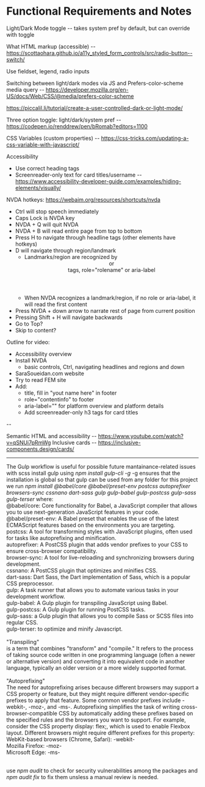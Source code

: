 # Functional Requirements and Notes

Light/Dark Mode toggle -- takes system pref by default, but can override with toggle

What HTML markup (accessible) -- https://scottaohara.github.io/a11y_styled_form_controls/src/radio-button--switch/

Use fieldset, legend, radio inputs

Switching between light/dark modes via JS and Prefers-color-scheme media query -- https://developer.mozilla.org/en-US/docs/Web/CSS/@media/prefers-color-scheme

https://piccalil.li/tutorial/create-a-user-controlled-dark-or-light-mode/

Three option toggle: light/dark/system pref -- https://codepen.io/renddrew/pen/bRomab?editors=1100

CSS Variables (custom properties) -- https://css-tricks.com/updating-a-css-variable-with-javascript/

Accessibility

- Use correct heading tags
- Screenreader-only text for card titles/username -- https://www.accessibility-developer-guide.com/examples/hiding-elements/visually/

NVDA hotkeys:
https://webaim.org/resources/shortcuts/nvda

- Ctrl will stop speech immediately
- Caps Lock is NVDA key
- NVDA + Q will quit NVDA
- NVDA + B will read entire page from top to bottom
- Press H to navigate through headline tags (other elements have hotkeys)
- D will navigate through region/landmark
  - Landmarks/region are recognized by <header> or <main> tags, role="rolename" or aria-label
  - When NVDA recognizes a landmark/region, if no role or aria-label, it will read the first content
- Press NVDA + down arrow to narrate rest of page from current position
- Pressing Shift + H will navigate backwards
- Go to Top?
- Skip to content?

Outline for video:

- Accessibility overview
- Install NVDA
  - basic controls, Ctrl, navigating headlines and regions and down
- SaraSoueidan.com website
- Try to read FEM site
- Add:
  - title, fill in "yout name here" in footer
  - role="contentinfo" to footer
  - aria-label="" for platform overview and platform details
  - Add screenreader-only h3 tags for card titles

--

Semantic HTML and accessibility -- https://www.youtube.com/watch?v=qSNUi7pRmWg
Inclusive cards -- https://inclusive-components.design/cards/

-------------------------------------------------------------------------------------------------
The Gulp workflow is useful for possible future mantainance-related issues with scss
install gulp using *npm install gulp-cli -g* -g ensures that the installation is global so that gulp can be used from any folder
for this project we run *npm install @babel/core @babel/preset-env postcss autoprefixer browsers-sync cssnano dart-sass gulp gulp-babel gulp-postcss gulp-sass gulp-terser*
where:
<br>
@babel/core: Core functionality for Babel, a JavaScript compiler that allows you to use next-generation JavaScript features in your code.<br>
@babel/preset-env: A Babel preset that enables the use of the latest ECMAScript features based on the environments you are targeting.<br>
postcss: A tool for transforming styles with JavaScript plugins, often used for tasks like autoprefixing and minification.<br>
autoprefixer: A PostCSS plugin that adds vendor prefixes to your CSS to ensure cross-browser compatibility.<br>
browser-sync: A tool for live-reloading and synchronizing browsers during development.<br>
cssnano: A PostCSS plugin that optimizes and minifies CSS.<br>
dart-sass: Dart Sass, the Dart implementation of Sass, which is a popular CSS preprocessor.<br>
gulp: A task runner that allows you to automate various tasks in your development workflow.<br>
gulp-babel: A Gulp plugin for transpiling JavaScript using Babel.<br>
gulp-postcss: A Gulp plugin for running PostCSS tasks.<br>
gulp-sass: a Gulp plugin that allows you to compile Sass or SCSS files into regular CSS.<br>
gulp-terser: to optimize and minify Javascript.<br>
<br>
"Transpiling"<br>
is a term that combines "transform" and "compile." It refers to the process of taking source code written in one programming language (often a newer or alternative version) and converting it into equivalent code in another language, typically an older version or a more widely supported format.
<br><br>
"Autoprefixing"<br>
The need for autoprefixing arises because different browsers may support a CSS property or feature, but they might require different vendor-specific prefixes to apply that feature. Some common vendor prefixes include -webkit-, -moz-, and -ms-. Autoprefixing simplifies the task of writing cross-browser-compatible CSS by automatically adding these prefixes based on the specified rules and the browsers you want to support.
For example, consider the CSS property display: flex;, which is used to enable Flexbox layout. Different browsers might require different prefixes for this property:<br>
WebKit-based browsers (Chrome, Safari): -webkit-<br>
Mozilla Firefox: -moz-<br>
Microsoft Edge: -ms-<br><br>

use *npm audit* to check for security vulnerabilities among the packages and *npm audit fix* to fix them unsless a manual review is needed.
